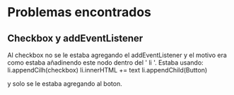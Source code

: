 # Problemas encontrados

## Checkbox y addEventListener

Al checkbox no se le estaba agregando el addEventListener y el motivo era como estaba añadinendo este nodo dentro del ' li '. Estaba usando:
li.appendCilh(checkbox)
li.innerHTML += text
li.appendChild(Button)

y solo se le estaba agregando al boton.
